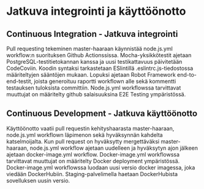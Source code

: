# Jatkuva integrointi ja käyttöönotto

## Continuous Integration - Jatkuva integrointi

Pull requesting tekeminen master-haaraan käynnistää node.js.yml workflow:n suorituksen Github Actionssissa. Mocha-yksikkötestit ajetaan PostgreSQL-testitietokannan kanssa ja uusi testikattavuus päivitetään CodeCoviin. Koodin syntaksi tarkastetaan ESlintillä .eslintrc.js-tiedostossa määriteltyjen sääntöjen mukaan. Lopuksi ajetaan Robot Framework end-to-end-testit, joista generoituu raportti workflown alle sekä kommentti testauksen tuloksista committiin. Node.js.yml workflowssa tarvittavat muuttujat on määritelty github salaisuuksina E2E Testing ympäristössä. 

## Continuous Development - Jatkuva käyttöönotto

Käyttöönotto vaatii pull requestin kehityshaarasta master-haaraan, node.js.yml workflown läpimenon sekä hyväksynnän kahdelta katselmoijalta. Kun pull request on hyväksytty mergettäväksi master-haaraan, node.js.yml workflow ajetaan uudelleen ja hyväksytyn ajon jälkeen ajetaan docker-image.yml workflow. Docker-image.yml workflowssa tarvittavat muuttujat on määritelty Docker deployment ympäristössä. Docker-image.yml workflowssa luodaan uusi versio docker imagessa, joka viedään DockerHubiin. Staging-palvelimella haetaan DockerHubista sovelluksen uusin versio. 